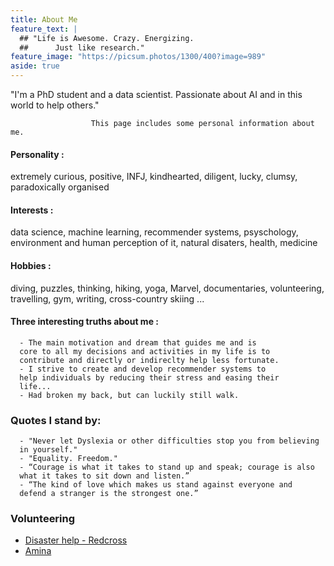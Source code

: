 ```yaml
---
title: About Me
feature_text: |
  ## "Life is Awesome. Crazy. Energizing. 
  ##      Just like research."
feature_image: "https://picsum.photos/1300/400?image=989"
aside: true
---
```


"I'm a PhD student and a data scientist. Passionate about AI and in this world to help others."


                      This page includes some personal information about me.


         
#### Personality : 

   extremely curious, positive, INFJ, kindhearted, 
   diligent, lucky, clumsy, paradoxically organised



#### Interests : 

   data science, machine learning, recommender systems, psyschology, 
   environment and human perception of it, natural disaters, health, medicine



#### Hobbies : 

   diving, puzzles, thinking, hiking, yoga, Marvel, documentaries, 
   volunteering, travelling, gym, writing, cross-country skiing ...



#### Three interesting truths about me :

      - The main motivation and dream that guides me and is 
      core to all my decisions and activities in my life is to
      contribute and directly or indireclty help less fortunate.
      - I strive to create and develop recommender systems to 
      help individuals by reducing their stress and easing their 
      life...
      - Had broken my back, but can luckily still walk.
      


### Quotes I stand by:

      - "Never let Dyslexia or other difficulties stop you from believing 
      in yourself."
      - "Equality. Freedom."
      - “Courage is what it takes to stand up and speak; courage is also 
      what it takes to sit down and listen.” 
      - “The kind of love which makes us stand against everyone and 
      defend a stranger is the strongest one.”  
      

### Volunteering
- [Disaster help - Redcross](https://www.rks.si/)
- [Amina](https://twitter.com/aminamwrc)



